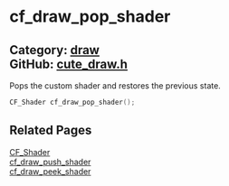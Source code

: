 [//]: # (This file is automatically generated by Cute Framework's docs parser.)
[//]: # (Do not edit this file by hand!)
[//]: # (See: https://github.com/RandyGaul/cute_framework/blob/master/samples/docs_parser.cpp)
[](../header.md ':include')

# cf_draw_pop_shader

Category: [draw](/api_reference?id=draw)  
GitHub: [cute_draw.h](https://github.com/RandyGaul/cute_framework/blob/master/include/cute_draw.h)  
---

Pops the custom shader and restores the previous state.

```cpp
CF_Shader cf_draw_pop_shader();
```

## Related Pages

[CF_Shader](/graphics/cf_shader.md)  
[cf_draw_push_shader](/draw/cf_draw_push_shader.md)  
[cf_draw_peek_shader](/draw/cf_draw_peek_shader.md)  
